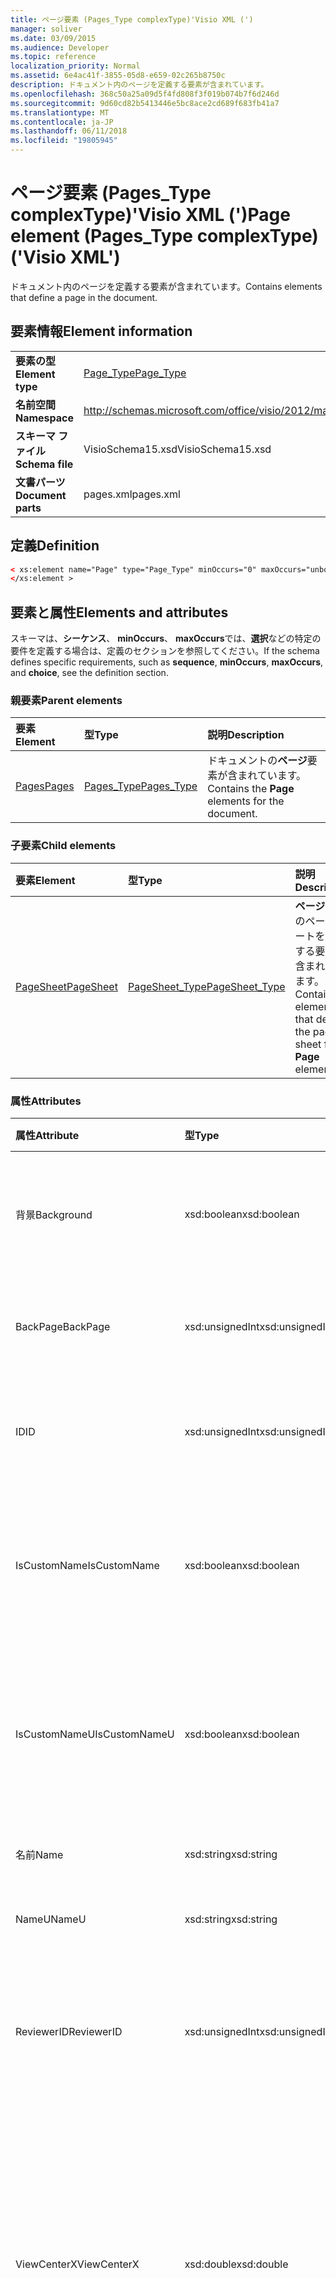 ```yaml
---
title: ページ要素 (Pages_Type complexType)'Visio XML (')
manager: soliver
ms.date: 03/09/2015
ms.audience: Developer
ms.topic: reference
localization_priority: Normal
ms.assetid: 6e4ac41f-3855-05d8-e659-02c265b8750c
description: ドキュメント内のページを定義する要素が含まれています。
ms.openlocfilehash: 368c50a25a09d5f4fd808f3f019b074b7f6d246d
ms.sourcegitcommit: 9d60cd82b5413446e5bc8ace2cd689f683fb41a7
ms.translationtype: MT
ms.contentlocale: ja-JP
ms.lasthandoff: 06/11/2018
ms.locfileid: "19805945"
---
```

# <a name="page-element-pagestype-complextype-visio-xml"></a><span data-ttu-id="c555a-103">ページ要素 (Pages_Type complexType)'Visio XML (')</span><span class="sxs-lookup"><span data-stu-id="c555a-103">Page element (Pages_Type complexType) ('Visio XML')</span></span>

<span data-ttu-id="c555a-104">ドキュメント内のページを定義する要素が含まれています。</span><span class="sxs-lookup"><span data-stu-id="c555a-104">Contains elements that define a page in the document.</span></span>
  
## <a name="element-information"></a><span data-ttu-id="c555a-105">要素情報</span><span class="sxs-lookup"><span data-stu-id="c555a-105">Element information</span></span>

|||
|:-----|:-----|
|<span data-ttu-id="c555a-106">**要素の型**</span><span class="sxs-lookup"><span data-stu-id="c555a-106">**Element type**</span></span> <br/> |[<span data-ttu-id="c555a-107">Page_Type</span><span class="sxs-lookup"><span data-stu-id="c555a-107">Page_Type</span></span>](page_type-complextypevisio-xml.md) <br/> |
|<span data-ttu-id="c555a-108">**名前空間**</span><span class="sxs-lookup"><span data-stu-id="c555a-108">**Namespace**</span></span> <br/> |http://schemas.microsoft.com/office/visio/2012/main  <br/> |
|<span data-ttu-id="c555a-109">**スキーマ ファイル**</span><span class="sxs-lookup"><span data-stu-id="c555a-109">**Schema file**</span></span> <br/> |<span data-ttu-id="c555a-110">VisioSchema15.xsd</span><span class="sxs-lookup"><span data-stu-id="c555a-110">VisioSchema15.xsd</span></span>  <br/> |
|<span data-ttu-id="c555a-111">**文書パーツ**</span><span class="sxs-lookup"><span data-stu-id="c555a-111">**Document parts**</span></span> <br/> |<span data-ttu-id="c555a-112">pages.xml</span><span class="sxs-lookup"><span data-stu-id="c555a-112">pages.xml</span></span>  <br/> |
   
## <a name="definition"></a><span data-ttu-id="c555a-113">定義</span><span class="sxs-lookup"><span data-stu-id="c555a-113">Definition</span></span>

```XML
< xs:element name="Page" type="Page_Type" minOccurs="0" maxOccurs="unbounded" >
</xs:element >
```

## <a name="elements-and-attributes"></a><span data-ttu-id="c555a-114">要素と属性</span><span class="sxs-lookup"><span data-stu-id="c555a-114">Elements and attributes</span></span>

<span data-ttu-id="c555a-115">スキーマは、**シーケンス**、 **minOccurs**、 **maxOccurs**では、**選択**などの特定の要件を定義する場合は、定義のセクションを参照してください。</span><span class="sxs-lookup"><span data-stu-id="c555a-115">If the schema defines specific requirements, such as **sequence**, **minOccurs**, **maxOccurs**, and **choice**, see the definition section.</span></span> 
  
### <a name="parent-elements"></a><span data-ttu-id="c555a-116">親要素</span><span class="sxs-lookup"><span data-stu-id="c555a-116">Parent elements</span></span>

|<span data-ttu-id="c555a-117">**要素**</span><span class="sxs-lookup"><span data-stu-id="c555a-117">**Element**</span></span>|<span data-ttu-id="c555a-118">**型**</span><span class="sxs-lookup"><span data-stu-id="c555a-118">**Type**</span></span>|<span data-ttu-id="c555a-119">**説明**</span><span class="sxs-lookup"><span data-stu-id="c555a-119">**Description**</span></span>|
|:-----|:-----|:-----|
|[<span data-ttu-id="c555a-120">Pages</span><span class="sxs-lookup"><span data-stu-id="c555a-120">Pages</span></span>](pages-elementvisio-xml.md) <br/> |[<span data-ttu-id="c555a-121">Pages_Type</span><span class="sxs-lookup"><span data-stu-id="c555a-121">Pages_Type</span></span>](pages_type-complextypevisio-xml.md) <br/> |<span data-ttu-id="c555a-122">ドキュメントの**ページ**要素が含まれています。</span><span class="sxs-lookup"><span data-stu-id="c555a-122">Contains the **Page** elements for the document.</span></span>  <br/> |
   
### <a name="child-elements"></a><span data-ttu-id="c555a-123">子要素</span><span class="sxs-lookup"><span data-stu-id="c555a-123">Child elements</span></span>

|<span data-ttu-id="c555a-124">**要素**</span><span class="sxs-lookup"><span data-stu-id="c555a-124">**Element**</span></span>|<span data-ttu-id="c555a-125">**型**</span><span class="sxs-lookup"><span data-stu-id="c555a-125">**Type**</span></span>|<span data-ttu-id="c555a-126">**説明**</span><span class="sxs-lookup"><span data-stu-id="c555a-126">**Description**</span></span>|
|:-----|:-----|:-----|
|[<span data-ttu-id="c555a-127">PageSheet</span><span class="sxs-lookup"><span data-stu-id="c555a-127">PageSheet</span></span>](pagesheet-element-page_type-complextypevisio-xml.md) <br/> |[<span data-ttu-id="c555a-128">PageSheet_Type</span><span class="sxs-lookup"><span data-stu-id="c555a-128">PageSheet_Type</span></span>](pagesheet_type-complextypevisio-xml.md) <br/> |<span data-ttu-id="c555a-129">**ページ**要素のページ シートを定義する要素が含まれています。</span><span class="sxs-lookup"><span data-stu-id="c555a-129">Contains elements that define the page sheet for a **Page** element.</span></span>  <br/> |
   
### <a name="attributes"></a><span data-ttu-id="c555a-130">属性</span><span class="sxs-lookup"><span data-stu-id="c555a-130">Attributes</span></span>

|<span data-ttu-id="c555a-131">**属性**</span><span class="sxs-lookup"><span data-stu-id="c555a-131">**Attribute**</span></span>|<span data-ttu-id="c555a-132">**型**</span><span class="sxs-lookup"><span data-stu-id="c555a-132">**Type**</span></span>|<span data-ttu-id="c555a-133">**必須**</span><span class="sxs-lookup"><span data-stu-id="c555a-133">**Required**</span></span>|<span data-ttu-id="c555a-134">**説明**</span><span class="sxs-lookup"><span data-stu-id="c555a-134">**Description**</span></span>|<span data-ttu-id="c555a-135">**使用可能な値**</span><span class="sxs-lookup"><span data-stu-id="c555a-135">**Possible values**</span></span>|
|:-----|:-----|:-----|:-----|:-----|
|<span data-ttu-id="c555a-136">背景</span><span class="sxs-lookup"><span data-stu-id="c555a-136">Background</span></span>  <br/> |<span data-ttu-id="c555a-137">xsd:boolean</span><span class="sxs-lookup"><span data-stu-id="c555a-137">xsd:boolean</span></span>  <br/> |<span data-ttu-id="c555a-138">省略可能</span><span class="sxs-lookup"><span data-stu-id="c555a-138">optional</span></span>  <br/> |<span data-ttu-id="c555a-139">ページが背景ページであることを示すフラグです。</span><span class="sxs-lookup"><span data-stu-id="c555a-139">A flag indicating if the page is a background page.</span></span>  <br/> |<span data-ttu-id="c555a-140">Xsd:boolean の値を入力します。</span><span class="sxs-lookup"><span data-stu-id="c555a-140">Values of the xsd:boolean type.</span></span>  <br/> |
|<span data-ttu-id="c555a-141">BackPage</span><span class="sxs-lookup"><span data-stu-id="c555a-141">BackPage</span></span>  <br/> |<span data-ttu-id="c555a-142">xsd:unsignedInt</span><span class="sxs-lookup"><span data-stu-id="c555a-142">xsd:unsignedInt</span></span>  <br/> |<span data-ttu-id="c555a-143">省略可能</span><span class="sxs-lookup"><span data-stu-id="c555a-143">optional</span></span>  <br/> |<span data-ttu-id="c555a-144">このページの背景ページの ID です。</span><span class="sxs-lookup"><span data-stu-id="c555a-144">The ID of this page's background page.</span></span>  <br/> |<span data-ttu-id="c555a-145">Xsd:unsignedInt の値を入力します。</span><span class="sxs-lookup"><span data-stu-id="c555a-145">Values of the xsd:unsignedInt type.</span></span>  <br/> |
|<span data-ttu-id="c555a-146">ID</span><span class="sxs-lookup"><span data-stu-id="c555a-146">ID</span></span>  <br/> |<span data-ttu-id="c555a-147">xsd:unsignedInt</span><span class="sxs-lookup"><span data-stu-id="c555a-147">xsd:unsignedInt</span></span>  <br/> |<span data-ttu-id="c555a-148">必須</span><span class="sxs-lookup"><span data-stu-id="c555a-148">required</span></span>  <br/> |<span data-ttu-id="c555a-149">その親要素内の要素の一意の ID。</span><span class="sxs-lookup"><span data-stu-id="c555a-149">The unique ID of the element within its parent element.</span></span>  <br/> |<span data-ttu-id="c555a-150">Xsd:unsignedInt の値を入力します。</span><span class="sxs-lookup"><span data-stu-id="c555a-150">Values of the xsd:unsignedInt type.</span></span>  <br/> |
|<span data-ttu-id="c555a-151">IsCustomName</span><span class="sxs-lookup"><span data-stu-id="c555a-151">IsCustomName</span></span>  <br/> |<span data-ttu-id="c555a-152">xsd:boolean</span><span class="sxs-lookup"><span data-stu-id="c555a-152">xsd:boolean</span></span>  <br/> |<span data-ttu-id="c555a-153">省略可能</span><span class="sxs-lookup"><span data-stu-id="c555a-153">optional</span></span>  <br/> |<span data-ttu-id="c555a-154">名前がユーザーによってカスタマイズされているかどうかを示します。</span><span class="sxs-lookup"><span data-stu-id="c555a-154">Indicates whether the name has been customized by the user.</span></span>  <br/> |<span data-ttu-id="c555a-155">Xsd:Boolean の値を入力します。</span><span class="sxs-lookup"><span data-stu-id="c555a-155">Values of the xsd:Boolean type.</span></span>  <br/> |
|<span data-ttu-id="c555a-156">IsCustomNameU</span><span class="sxs-lookup"><span data-stu-id="c555a-156">IsCustomNameU</span></span>  <br/> |<span data-ttu-id="c555a-157">xsd:boolean</span><span class="sxs-lookup"><span data-stu-id="c555a-157">xsd:boolean</span></span>  <br/> |<span data-ttu-id="c555a-158">省略可能</span><span class="sxs-lookup"><span data-stu-id="c555a-158">optional</span></span>  <br/> |<span data-ttu-id="c555a-159">汎用名がユーザーによってカスタマイズされているかどうかを示します。</span><span class="sxs-lookup"><span data-stu-id="c555a-159">Indicates whether the universal name has been customized by the user.</span></span>  <br/> |<span data-ttu-id="c555a-160">Xsd:Boolean の値を入力します。</span><span class="sxs-lookup"><span data-stu-id="c555a-160">Values of the xsd:Boolean type.</span></span>  <br/> |
|<span data-ttu-id="c555a-161">名前</span><span class="sxs-lookup"><span data-stu-id="c555a-161">Name</span></span>  <br/> |<span data-ttu-id="c555a-162">xsd:string</span><span class="sxs-lookup"><span data-stu-id="c555a-162">xsd:string</span></span>  <br/> |<span data-ttu-id="c555a-163">省略可能</span><span class="sxs-lookup"><span data-stu-id="c555a-163">optional</span></span>  <br/> |<span data-ttu-id="c555a-164">要素の名前です。</span><span class="sxs-lookup"><span data-stu-id="c555a-164">The name of the element.</span></span>  <br/> |<span data-ttu-id="c555a-165">Xsd:string の値を入力します。</span><span class="sxs-lookup"><span data-stu-id="c555a-165">Values of the xsd:string type.</span></span>  <br/> |
|<span data-ttu-id="c555a-166">NameU</span><span class="sxs-lookup"><span data-stu-id="c555a-166">NameU</span></span>  <br/> |<span data-ttu-id="c555a-167">xsd:string</span><span class="sxs-lookup"><span data-stu-id="c555a-167">xsd:string</span></span>  <br/> |<span data-ttu-id="c555a-168">省略可能</span><span class="sxs-lookup"><span data-stu-id="c555a-168">optional</span></span>  <br/> |<span data-ttu-id="c555a-169">要素の汎用名です。</span><span class="sxs-lookup"><span data-stu-id="c555a-169">The universal name of the element.</span></span>  <br/> |<span data-ttu-id="c555a-170">Xsd:string の値を入力します。</span><span class="sxs-lookup"><span data-stu-id="c555a-170">Values of the xsd:string type.</span></span>  <br/> |
|<span data-ttu-id="c555a-171">ReviewerID</span><span class="sxs-lookup"><span data-stu-id="c555a-171">ReviewerID</span></span>  <br/> |<span data-ttu-id="c555a-172">xsd:unsignedInt</span><span class="sxs-lookup"><span data-stu-id="c555a-172">xsd:unsignedInt</span></span>  <br/> |<span data-ttu-id="c555a-173">省略可能</span><span class="sxs-lookup"><span data-stu-id="c555a-173">optional</span></span>  <br/> |<span data-ttu-id="c555a-174">校正用オーバーレイに関連付けられている校閲者の ID です。</span><span class="sxs-lookup"><span data-stu-id="c555a-174">The ID of the reviewer associated with the markup overlay.</span></span>  <br/> |<span data-ttu-id="c555a-175">Xsd:unsignedInt の値を入力します。</span><span class="sxs-lookup"><span data-stu-id="c555a-175">Values of the xsd:unsignedInt type.</span></span>  <br/> |
|<span data-ttu-id="c555a-176">ViewCenterX</span><span class="sxs-lookup"><span data-stu-id="c555a-176">ViewCenterX</span></span>  <br/> |<span data-ttu-id="c555a-177">xsd:double</span><span class="sxs-lookup"><span data-stu-id="c555a-177">xsd:double</span></span>  <br/> |<span data-ttu-id="c555a-178">省略可能</span><span class="sxs-lookup"><span data-stu-id="c555a-178">optional</span></span>  <br/> |<span data-ttu-id="c555a-179">**ViewCenterX**と**ViewCenterY**は、新しいビュー (ウィンドウ) には、最初に開いたときのページで中心点を指定します。</span><span class="sxs-lookup"><span data-stu-id="c555a-179">**ViewCenterX** and **ViewCenterY** specify a center point on a page that a new view (window) assumes when it is opened initially.</span></span>  <br/> |<span data-ttu-id="c555a-180">Xsd:double 型の値です。</span><span class="sxs-lookup"><span data-stu-id="c555a-180">Values of the xsd:double type.</span></span>  <br/> |
|<span data-ttu-id="c555a-181">ViewCenterY</span><span class="sxs-lookup"><span data-stu-id="c555a-181">ViewCenterY</span></span>  <br/> |<span data-ttu-id="c555a-182">xsd:double</span><span class="sxs-lookup"><span data-stu-id="c555a-182">xsd:double</span></span>  <br/> |<span data-ttu-id="c555a-183">省略可能</span><span class="sxs-lookup"><span data-stu-id="c555a-183">optional</span></span>  <br/> |<span data-ttu-id="c555a-184">**ViewCenterX**と**ViewCenterY**は、新しいビュー (ウィンドウ) には、最初に開いたときのページで中心点を指定します。</span><span class="sxs-lookup"><span data-stu-id="c555a-184">**ViewCenterX** and **ViewCenterY** specify a center point on a page that a new view (window) assumes when it is opened initially.</span></span>  <br/> |<span data-ttu-id="c555a-185">Xsd:double 型の値です。</span><span class="sxs-lookup"><span data-stu-id="c555a-185">Values of the xsd:double type.</span></span>  <br/> |
|<span data-ttu-id="c555a-186">ViewScale</span><span class="sxs-lookup"><span data-stu-id="c555a-186">ViewScale</span></span>  <br/> |<span data-ttu-id="c555a-187">xsd:double</span><span class="sxs-lookup"><span data-stu-id="c555a-187">xsd:double</span></span>  <br/> |<span data-ttu-id="c555a-188">省略可能</span><span class="sxs-lookup"><span data-stu-id="c555a-188">optional</span></span>  <br/> |<span data-ttu-id="c555a-189">ページの新しいビュー (ウィンドウ) を開くときに使用する既定の拡大率。</span><span class="sxs-lookup"><span data-stu-id="c555a-189">The default magnification factor to use when a new view (window) of the page is opened.</span></span> <span data-ttu-id="c555a-190">たとえば、1 は 100% です。1.5 = 150% というようにします。</span><span class="sxs-lookup"><span data-stu-id="c555a-190">For example, 1 = 100%; 1.5 = 150%, and so on.</span></span>  <br/> |<span data-ttu-id="c555a-191">Xsd:double 型の値です。</span><span class="sxs-lookup"><span data-stu-id="c555a-191">Values of the xsd:double type.</span></span>  <br/> |
   

